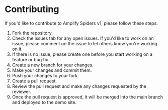 # Contributing

If you'd like to contribute to Amplify Spiders v1, please follow these steps:

1. Fork the repository.
2. Check the issues tab for any open issues. If you'd like to work on an issue, please comment on the issue to let others know you're working on it.
3. If there is no issue, please create one before you start working on a feature or bug fix.
4. Create a new branch for your changes.
5. Make your changes and commit them.
6. Push your changes to your fork.
7. Create a pull request.
8. Review the pull request and make any changes requested by the reviewer.
9. Once the pull request is approved, it will be merged into the main branch and deployed to the demo site.

